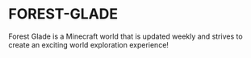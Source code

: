# FOREST-GLADE
Forest Glade is a Minecraft world that is updated weekly and strives to create an exciting world exploration experience!
